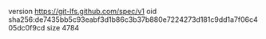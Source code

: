 version https://git-lfs.github.com/spec/v1
oid sha256:de7435bb5c93eabf3d1b86c3b37b880e7224273d181c9dd1a7f06c405dc0f9cd
size 4784
